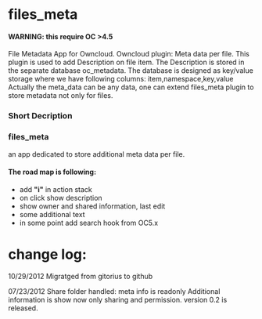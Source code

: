 files_meta
==========

#### WARNING: this require OC >4.5



File Metadata App for Owncloud.
Owncloud plugin: Meta data per file.
This plugin is used to add Description on file item. 
The Description is stored in the separate database oc_metadata.
The database is designed as key/value storage where we have following columns:
item,namespace,key,value
Actually the meta_data can be any data, one can extend files_meta plugin to store metadata not only for files.

### Short Decription
### files_meta
an app dedicated  to store additional meta data per file.
#### The road map is following:
* add **"i"** in action stack
* on click show description
* show owner and shared information, last edit
* some additional text
* in some point add search hook from OC5.x



# change log:
10/29/2012
Migratged from gitorius to github


07/23/2012
Share folder handled: meta info is readonly
Additional information is show now only sharing and permission.
version 0.2 is released.


